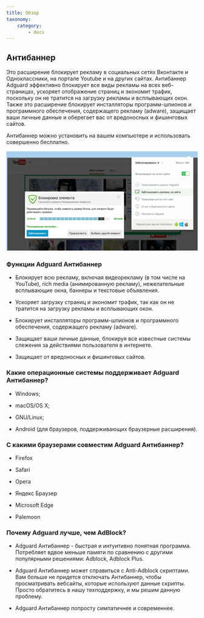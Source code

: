 ```yaml
---
title: Обзор
taxonomy:
    category:
        - docs
---
```


## Антибаннер

Это расширение блокирует рекламу в социальных сетях Вконтакте и Одноклассники, на портале Youtube и на других сайтах. Антибаннер Adguard эффективно блокирует все виды рекламы на всех веб-страницах, ускоряет отображение страниц и экономит трафик, поскольку он не тратится на загрузку рекламы и всплывающих окон. Также это расширение блокирует инсталляторы программ-шпионов и программного обеспечения, содержащего рекламу (adware), защищает ваши личные данные и оберегает вас от вредоносных и фишинговых сайтов.

Антибаннер можно установить на вашем компьютере и использовать совершенно бесплатно.

![](chrome_block_ru.png)

### Функции Adguard Антибаннер

* Блокирует всю рекламу, включая видеорекламу (в том числе на YouTube), rich media (анимированную рекламу), нежелательные всплывающие окна, баннеры и текстовые объявления.

* Ускоряет загрузку страниц и экономит трафик, так как он не тратится на загрузку рекламы и всплывающих окон.

* Блокирует инсталляторы программ-шпионов и программного обеспечения, содержащего рекламу (adware).

* Защищает ваши личные данные, блокируя все известные системы слежения за действиями пользователя в интернете.

* Защищает от вредоносных и фишинговых сайтов.

### Какие операционные системы поддерживает Adguard Антибаннер?

* Windows;

* macOS/OS X;

* GNU/Linux;

* Android (для браузеров, поддерживающих браузерные расширения).

### С какими браузерами совместим  Adguard Антибаннер?

* Firefox

* Safari

* Opera

* Яндекс Браузер

* Microsoft Edge

* Palemoon

### Почему Adguard лучше, чем AdBlock?

*  Adguard Антибаннер - быстрая и интуитивно понятная программа. Потребляет вдвое меньше памяти по сравнению с другими популярными решениями: Adblock, Adblock Plus.

*  Adguard Антибаннер может справиться с Anti-Adblock скриптами. Вам больше не придется отключать Антибаннер, чтобы просматривать вебсайты, которые используют данные скрипты. Просто обратитесь в нашу техподдержку, и мы решим данную проблему.

* Adguard Антибаннер попросту симпатичнее и современнее.